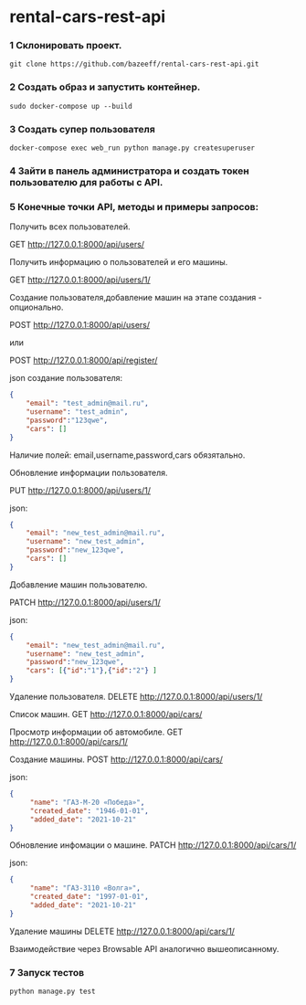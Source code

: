 # rental-cars-rest-api

### 1 Склонировать проект.
```console
git clone https://github.com/bazeeff/rental-cars-rest-api.git
```
### 2 Создать образ и запустить контейнер.
```console
sudo docker-compose up --build
```

### 3 Создать супер пользователя
```console
docker-compose exec web_run python manage.py createsuperuser
```

### 4 Зайти в панель администратора и создать токен пользователю для работы с API.

### 5 Конечные точки API, методы и примеры запросов:

Получить всех пользователей.

GET http://127.0.0.1:8000/api/users/


Получить информацию о пользователей и его машины.

GET http://127.0.0.1:8000/api/users/1/


Создание пользователя,добавление машин на этапе создания - опционально.

POST http://127.0.0.1:8000/api/users/

или 

POST http://127.0.0.1:8000/api/register/

json создание пользователя:
```json
{
    "email": "test_admin@mail.ru",
    "username": "test_admin",
    "password":"123qwe",
    "cars": []
}
```
Наличие полей: email,username,password,cars обязятально.


Обновление информации пользователя.

PUT http://127.0.0.1:8000/api/users/1/

json:
```json
{
    "email": "new_test_admin@mail.ru",
    "username": "new_test_admin",
    "password":"new_123qwe",
    "cars": []
}
```

Добавление машин пользователю.

PATCH http://127.0.0.1:8000/api/users/1/

json:
```json
{
    "email": "new_test_admin@mail.ru",
    "username": "new_test_admin",
    "password":"new_123qwe",
    "cars": [{"id":"1"},{"id":"2"} ]
}
```

Удаление пользователя.
DELETE http://127.0.0.1:8000/api/users/1/


Список машин.
GET http://127.0.0.1:8000/api/cars/


Просмотр информации об автомобиле.
GET http://127.0.0.1:8000/api/cars/1/


Создание машины.
POST http://127.0.0.1:8000/api/cars/

json:
```json
{
     "name": "ГАЗ-М-20 «Победа»",
     "created_date": "1946-01-01",
     "added_date": "2021-10-21"
}
```

Обновление инфомации о машине.
PATCH http://127.0.0.1:8000/api/cars/1/

json:
```json
{
     "name": "ГАЗ-3110 «Волга»",
     "created_date": "1997-01-01",
     "added_date": "2021-10-21"
}
```
Удаление машины
DELETE http://127.0.0.1:8000/api/cars/1/


Взаимодействие через Browsable API аналогично вышеописанному.

### 7 Запуск тестов 
```console
python manage.py test
```


